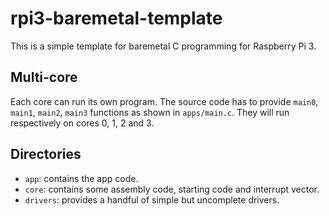 # rpi3-baremetal-template

This is a simple template for baremetal C programming for Raspberry Pi 3.

## Multi-core

Each core can run its own program.
The source code has to provide `main0`, `main1`, `main2`, `main3` functions as shown in `apps/main.c`.
They will run respectively on cores 0, 1, 2 and 3.

## Directories

 - `app`: contains the app code.
 - `core`: contains some assembly code, starting code and interrupt vector.
 - `drivers`: provides a handful of simple but uncomplete drivers.
